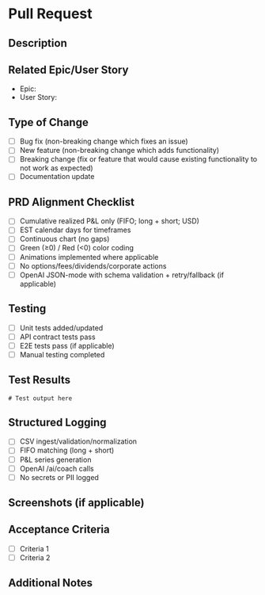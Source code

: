 # Pull Request

## Description
<!-- Describe your changes in detail -->

## Related Epic/User Story
<!-- Reference the PRD epic (A-F) or user story (US-01 to US-08) -->
- Epic: 
- User Story: 

## Type of Change
- [ ] Bug fix (non-breaking change which fixes an issue)
- [ ] New feature (non-breaking change which adds functionality)
- [ ] Breaking change (fix or feature that would cause existing functionality to not work as expected)
- [ ] Documentation update

## PRD Alignment Checklist
<!-- Verify changes align with PRD requirements -->
- [ ] Cumulative realized P&L only (FIFO; long + short; USD)
- [ ] EST calendar days for timeframes
- [ ] Continuous chart (no gaps)
- [ ] Green (≥0) / Red (<0) color coding
- [ ] Animations implemented where applicable
- [ ] No options/fees/dividends/corporate actions
- [ ] OpenAI JSON-mode with schema validation + retry/fallback (if applicable)

## Testing
- [ ] Unit tests added/updated
- [ ] API contract tests pass
- [ ] E2E tests pass (if applicable)
- [ ] Manual testing completed

## Test Results
<!-- Paste test output or screenshots -->
```
# Test output here
```

## Structured Logging
<!-- If applicable, confirm structured logging added for: -->
- [ ] CSV ingest/validation/normalization
- [ ] FIFO matching (long + short)
- [ ] P&L series generation
- [ ] OpenAI /ai/coach calls
- [ ] No secrets or PII logged

## Screenshots (if applicable)
<!-- Add screenshots for UI changes -->

## Acceptance Criteria
<!-- Link to specific acceptance criteria from PRD -->
- [ ] Criteria 1
- [ ] Criteria 2

## Additional Notes
<!-- Any additional information -->
